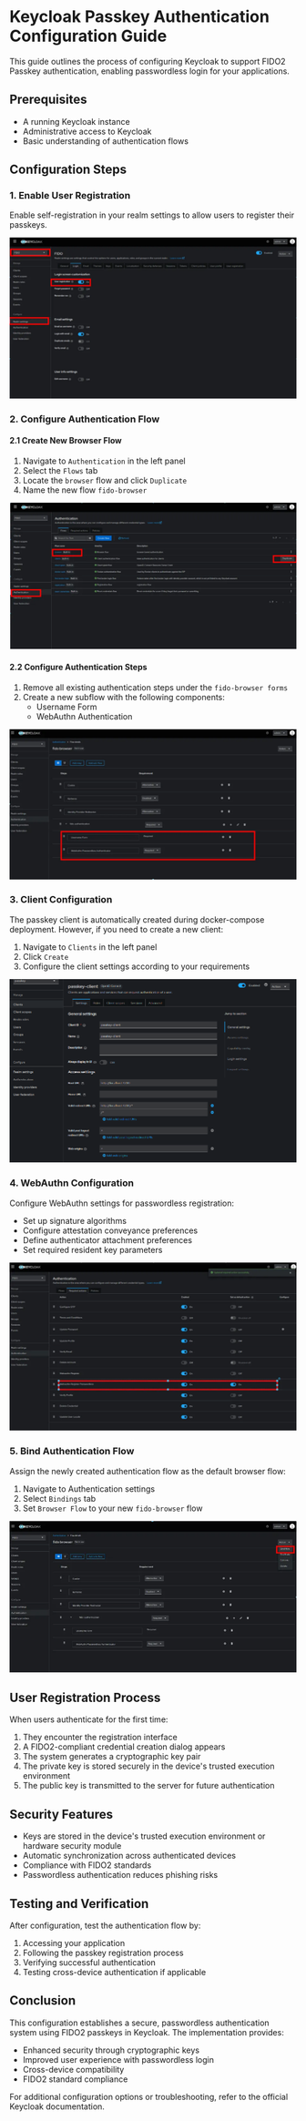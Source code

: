 # Keycloak Passkey Authentication Configuration Guide

This guide outlines the process of configuring Keycloak to support FIDO2 Passkey authentication, enabling passwordless login for your applications.

## Prerequisites

- A running Keycloak instance
- Administrative access to Keycloak
- Basic understanding of authentication flows

## Configuration Steps

### 1. Enable User Registration

Enable self-registration in your realm settings to allow users to register their passkeys.

![User Registration Settings](image.png)

### 2. Configure Authentication Flow

#### 2.1 Create New Browser Flow

1. Navigate to `Authentication` in the left panel
2. Select the `Flows` tab
3. Locate the `browser` flow and click `Duplicate`
4. Name the new flow `fido-browser`

![Browser Flow Configuration](image-1.png)

#### 2.2 Configure Authentication Steps

1. Remove all existing authentication steps under the `fido-browser forms`
2. Create a new subflow with the following components:
   - Username Form
   - WebAuthn Authentication

![Authentication Flow Structure](image-2.png)

### 3. Client Configuration

The passkey client is automatically created during docker-compose deployment. However, if you need to create a new client:

1. Navigate to `Clients` in the left panel
2. Click `Create`
3. Configure the client settings according to your requirements

![Client Configuration](image-3.png)

### 4. WebAuthn Configuration

Configure WebAuthn settings for passwordless registration:

- Set up signature algorithms
- Configure attestation conveyance preferences
- Define authenticator attachment preferences
- Set required resident key parameters

![WebAuthn Settings](image-4.png)

### 5. Bind Authentication Flow

Assign the newly created authentication flow as the default browser flow:

1. Navigate to Authentication settings
2. Select `Bindings` tab
3. Set `Browser Flow` to your new `fido-browser` flow

![Authentication Binding](image-5.png)

## User Registration Process

When users authenticate for the first time:

1. They encounter the registration interface
2. A FIDO2-compliant credential creation dialog appears
3. The system generates a cryptographic key pair
4. The private key is stored securely in the device's trusted execution environment
5. The public key is transmitted to the server for future authentication

## Security Features

- Keys are stored in the device's trusted execution environment or hardware security module
- Automatic synchronization across authenticated devices
- Compliance with FIDO2 standards
- Passwordless authentication reduces phishing risks

## Testing and Verification

After configuration, test the authentication flow by:

1. Accessing your application
2. Following the passkey registration process
3. Verifying successful authentication
4. Testing cross-device authentication if applicable

## Conclusion

This configuration establishes a secure, passwordless authentication system using FIDO2 passkeys in Keycloak. The implementation provides:

- Enhanced security through cryptographic keys
- Improved user experience with passwordless login
- Cross-device compatibility
- FIDO2 standard compliance

For additional configuration options or troubleshooting, refer to the official Keycloak documentation.